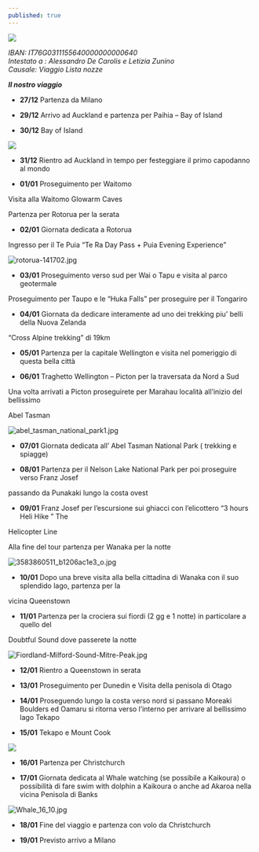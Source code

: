 ```yaml
---
published: true
---
```

![]({{site.baseurl}}/images/Foto%201%2B2.bmp)

<address>
IBAN: IT76G0311155640000000000640 <br/>
Intestato a : Alessandro De Carolis e Letizia Zunino<br/>
Causale: Viaggio Lista nozze
</address>

_**Il nostro viaggio**_

									     
- **27/12** Partenza da Milano

- **29/12** Arrivo ad Auckland e partenza per Paihia – Bay of Island

- **30/12** Bay of Island

![]({{site.baseurl}}/images/bay-of-islands-urupukapuka-island.jpg)

- **31/12** Rientro ad Auckland in tempo per festeggiare il primo capodanno al mondo

- **01/01** Proseguimento per Waitomo

Visita alla Waitomo Glowarm Caves
                
Partenza per Rotorua per la serata
                
- **02/01** Giornata dedicata a Rotorua

Ingresso per il Te Puia  “Te Ra Day Pass +  Puia Evening Experience”

![rotorua-141702.jpg]({{site.baseurl}}/images/rotorua-141702.jpg)
                
- **03/01** Proseguimento verso sud per Wai o Tapu e visita al  parco geotermale

Proseguimento per  Taupo  e le “Huka Falls” per proseguire per il Tongariro
                
- **04/01** Giornata da dedicare interamente ad uno dei trekking  piu’ belli della Nuova Zelanda

“Cross Alpine trekking” di  19km
                
- **05/01** Partenza per la capitale  Wellington e visita nel pomeriggio di questa bella città

- **06/01** Traghetto Wellington – Picton per la  traversata da Nord a Sud

Una volta arrivati a Picton proseguirete per Marahau località all’inizio del bellissimo 		        

Abel Tasman

![abel_tasman_national_park1.jpg]({{site.baseurl}}/images/abel_tasman_national_park1.jpg)

- **07/01** Giornata dedicata all’ Abel Tasman National Park ( trekking e spiagge)

- **08/01** Partenza per il  Nelson Lake National Park per poi proseguire verso Franz Josef 			

passando da Punakaki lungo la costa ovest

- **09/01** Franz Josef per l’escursione sui ghiacci con l’elicottero  “3 hours Heli Hike ” The 			

Helicopter Line 

Alla fine del tour partenza per Wanaka per la notte

![3583860511_b1206ac1e3_o.jpg]({{site.baseurl}}/images/3583860511_b1206ac1e3_o.jpg)

- **10/01** Dopo una breve visita alla bella cittadina di Wanaka con il suo splendido lago, partenza per la 

vicina Queenstown

- **11/01** Partenza per la crociera sui fiordi (2 gg e 1 notte) in particolare a quello del  			

Doubtful Sound dove passerete la notte

![Fiordland-Milford-Sound-Mitre-Peak.jpg]({{site.baseurl}}/images/Fiordland-Milford-Sound-Mitre-Peak.jpg)

- **12/01**	Rientro a Queenstown in serata

- **13/01**	Proseguimento per Dunedin e Visita della penisola di Otago

- **14/01**	Proseguendo lungo la costa verso nord si passano Moreaki Boulders ed Oamaru si ritorna verso l’interno per arrivare al bellissimo lago Tekapo

- **15/01**	Tekapo e Mount Cook

![]({{site.baseurl}}/images/Tekapo.jpg)

- **16/01**	Partenza per Christchurch

- **17/01**	Giornata dedicata al Whale watching (se possibile a Kaikoura) o possibilità di fare swim with dolphin a Kaikoura o anche ad  Akaroa nella vicina Penisola di Banks

![Whale_16_10.jpg]({{site.baseurl}}/images/Whale_16_10.jpg)

- **18/01**	Fine del viaggio e partenza con volo da Christchurch 

- **19/01**	Previsto arrivo a Milano
